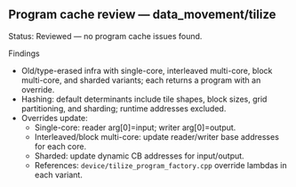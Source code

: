 ## Program cache review — data_movement/tilize

Status: Reviewed — no program cache issues found.

Findings
- Old/type-erased infra with single-core, interleaved multi-core, block multi-core, and sharded variants; each returns a program with an override.
- Hashing: default determinants include tile shapes, block sizes, grid partitioning, and sharding; runtime addresses excluded.
- Overrides update:
  - Single-core: reader arg[0]=input; writer arg[0]=output.
  - Interleaved/block multi-core: update reader/writer base addresses for each core.
  - Sharded: update dynamic CB addresses for input/output.
  - References: `device/tilize_program_factory.cpp` override lambdas in each variant.
